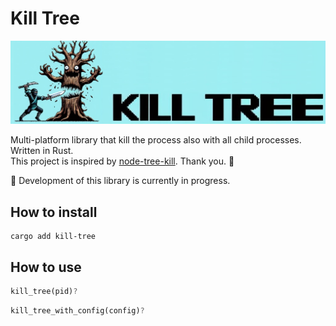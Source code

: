 # Kill Tree

![logo](docs/images/logo.jpg)

Multi-platform library that kill the process also with all child processes. Written in Rust.  
This project is inspired by [node-tree-kill](https://github.com/pkrumins/node-tree-kill).  Thank you. 🤟  

🚧 Development of this library is currently in progress.  

## How to install

```shell
cargo add kill-tree
```

## How to use

```rust
kill_tree(pid)?
```

```rust
kill_tree_with_config(config)?
```
